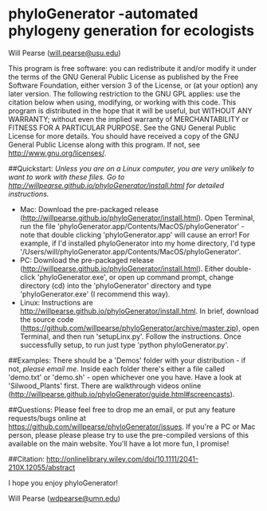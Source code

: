 phyloGenerator -automated phylogeny generation for ecologists
===============================================================
Will Pearse (will.pearse@usu.edu)

This program is free software: you can redistribute it and/or modify it under the terms of the GNU General Public License as published by the Free Software Foundation, either version 3 of the License, or (at your option) any later version. The following restriction to the GNU GPL applies: use the citation below when using, modifying, or working with this code.
This program is distributed in the hope that it will be useful, but WITHOUT ANY WARRANTY; without even the implied warranty of MERCHANTABILITY or FITNESS FOR A PARTICULAR PURPOSE.  See the GNU General Public License for more details.
You should have received a copy of the GNU General Public License along with this program.  If not, see <http://www.gnu.org/licenses/>.

##Quickstart:
_Unless you are on a Linux computer, you are very unlikely to want to work with these files. Go to http://willpearse.github.io/phyloGenerator/install.html for detailed instructions._

* Mac: Download the pre-packaged release (http://willpearse.github.io/phyloGenerator/install.html). Open Terminal, run the file 'phyloGenerator.app/Contents/MacOS/phyloGenerator' - note that double clicking 'phyloGenerator.app' will cause an error! For example, if I'd installed phyloGenerator into my home directory, I'd type '/Users/will/phyloGenerator.app/Contents/MacOS/phyloGenerator'.
* PC: Download the pre-packaged release (http://willpearse.github.io/phyloGenerator/install.html). Either double-click 'phyloGenerator.exe', or open up command prompt, change directory (cd) into the 'phyloGenerator' directory and type 'phyloGenerator.exe' (I recommend this way).
* Linux: Instructions are http://willpearse.github.io/phyloGenerator/install.html. In brief, download the source code (https://github.com/willpearse/phyloGenerator/archive/master.zip), open Terminal, and then run 'setupLinx.py'. Follow the instructions. Once successfully setup, to run just type 'python phyloGenerator.py'.

##Examples:
There should be a 'Demos' folder with your distribution - if not, *please email me*. Inside each folder there's either a file called 'demo.txt' or 'demo.sh' - open whichever one you have. Have a look at 'Silwood_Plants' first. There are walkthrough videos online (http://willpearse.github.io/phyloGenerator/guide.html#screencasts).

##Questions:
Please feel free to drop me an email, or put any feature requests/bugs online at https://github.com/willpearse/phyloGenerator/issues.
If you're a PC or Mac person, please please please try to use the pre-compiled versions of this available on the main website. You'll have a lot more fun, I promise!

##Citation:
http://onlinelibrary.wiley.com/doi/10.1111/2041-210X.12055/abstract

I hope you enjoy phyloGenerator!

Will Pearse (wdpearse@umn.edu)
